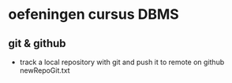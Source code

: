 # oefeningen cursus DBMS
## git & github
- track a local repository with git and push it to remote on github
newRepoGit.txt
